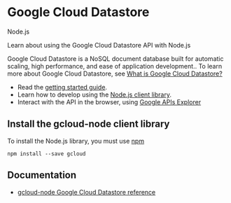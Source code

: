 # Google Cloud Datastore
Node.js

Learn about using the Google Cloud Datastore API with Node.js

Google Cloud Datastore is a NoSQL document database built for automatic scaling, high performance, and ease of application development.. To learn more about Google Cloud Datastore, see [What is Google Cloud Datastore?](https://cloud.google.com/datastore/docs/concepts/overview)

* Read the [getting started guide](https://cloud.google.com/datastore/docs/quickstart).
* Learn how to develop using the [Node.js client library](https://github.com/GoogleCloudPlatform/gcloud-node).
* Interact with the API in the browser, using [Google APIs Explorer](https://developers.google.com/apis-explorer/#p/datastore/v1beta3/)

## Install the gcloud-node client library
To install the Node.js library, you must use [npm](https://www.npmjs.com/)

```
npm install --save gcloud
```

## Documentation
* [gcloud-node Google Cloud Datastore reference](https://googlecloudplatform.github.io/gcloud-node/#/docs/)